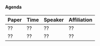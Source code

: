 #### Agenda

| **Paper** | **Time** | **Speaker** | **Affiliation** |
| ---------- | ----------- | -------- |  -------- |  
| ??      | ??   | ??    |  ??    |
| ??      | ??   | ??   | ??    |